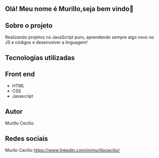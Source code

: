## Olá! Meu nome é Murillo,seja bem vindo👋

## Sobre o projeto

Realizando projetos no JavaScript puro, aprendendo sempre algo novo no JS e códigos e desenvolver a linguagem!

## Tecnologias utilizadas

## Front end
- HTML
- CSS
- Javascript

## Autor
Murillo Cecílio
## Redes sociais
Murilo Cecílio
https://www.linkedin.com/in/murillocecilio/
